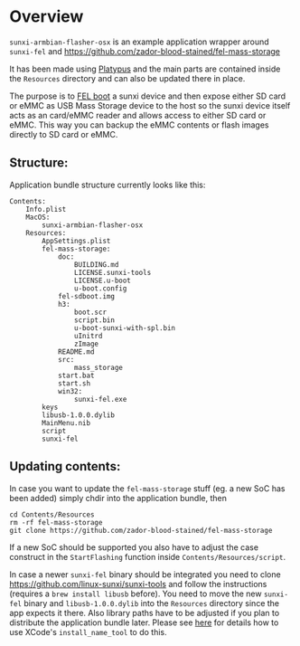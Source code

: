 # Overview

`sunxi-armbian-flasher-osx` is an example application wrapper around `sunxi-fel` and https://github.com/zador-blood-stained/fel-mass-storage

It has been made using [Platypus](https://www.macupdate.com/app/mac/12046/platypus) and the main parts are contained inside the `Resources` directory and can also be updated there in place. 

The purpose is to [FEL boot](https://linux-sunxi.org/FEL) a sunxi device and then expose either SD card or eMMC as USB Mass Storage device to the host so the sunxi device itself acts as an card/eMMC reader and allows access to either SD card or eMMC. This way you can backup the eMMC contents or flash images directly to SD card or eMMC.

## Structure:

Application bundle structure currently looks like this:

	Contents:
		Info.plist
		MacOS:
			sunxi-armbian-flasher-osx
		Resources:
			AppSettings.plist
			fel-mass-storage:
				doc:
					BUILDING.md
					LICENSE.sunxi-tools
					LICENSE.u-boot
					u-boot.config
				fel-sdboot.img
				h3:
					boot.scr
					script.bin
					u-boot-sunxi-with-spl.bin
					uInitrd
					zImage
				README.md
				src:
					mass_storage
				start.bat
				start.sh
				win32:
					sunxi-fel.exe
			keys
			libusb-1.0.0.dylib
			MainMenu.nib
			script
			sunxi-fel

## Updating contents:

In case you want to update the `fel-mass-storage` stuff (eg. a new SoC has been added) simply chdir into the application bundle, then

    cd Contents/Resources
    rm -rf fel-mass-storage
    git clone https://github.com/zador-blood-stained/fel-mass-storage

If a new SoC should be supported you also have to adjust the case construct in the `StartFlashing` function inside `Contents/Resources/script`.

In case a newer `sunxi-fel` binary should be integrated you need to clone https://github.com/linux-sunxi/sunxi-tools and follow the instructions (requires a 
`brew install libusb` before). You need to move the new `sunxi-fel` binary and `libusb-1.0.0.dylib` into the `Resources` directory since the app expects it there. Also library paths have to be adjusted if you plan to distribute the application bundle later. Please see [here](http://forum.armbian.com/index.php/topic/2454-fel-mass-storage-or-writing-images-directly-to-emmc/?p=16463) for details how to use XCode's `install_name_tool` to do this.